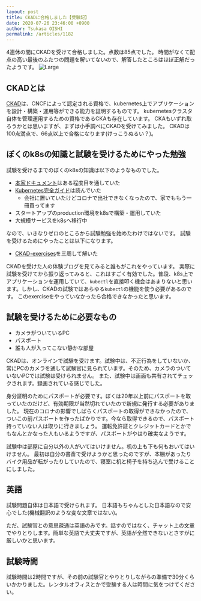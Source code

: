 ```yaml
---
layout: post
title: CKADに合格しました【受験記】
date: 2020-07-26 23:46:00 +0900
author: Tsukasa OISHI
permalink: /articles/1182
---
```


4連休の間にCKADを受けて合格しました。点数は85点でした。
時間がなくて配点の高い最後のふたつの問題を解いてないので、解答したところはほぼ正解だったようです。
![Large](https://s3-ap-northeast-1.amazonaws.com/kaeruspoon/images/378/large.png?1595774810)

## CKADとは
[CKAD](https://training.linuxfoundation.org/ja/certified-kubernetes-application-developer-ckad-jp/)は、CNCFによって認定される資格で、kubernetes上でアプリケーションを設計・構築・運用等ができる能力を証明するものです。
kubernetesクラスタ自体を管理運用するための資格であるCKAも存在しています。
CKAもいずれ取ろうかとは思いますが、まずは小手調べにCKADを受けてみました。
CKADは100点満点で、66点以上で合格になります(けっこうぬるい？)。

## ぼくのk8sの知識と試験を受けるためにやった勉強
試験を受けるまでのぼくのk8sの知識は以下のようなものでした。

* [本家ドキュメント](https://kubernetes.io/docs/home/)はある程度目を通していた
* [Kubernetes完全ガイド](https://www.amazon.co.jp/dp/B07HFS7TDT/)は読んでいた
  * 会社に置いていたけどコロナで出社できなくなったので、家でももう一冊買ってます
* スタートアップのproduction環境をk8sで構築・運用していた
* 大規模サービスをk8sへ移行中

なので、いきなりゼロのところから試験勉強を始めたわけではないです。
試験を受けるためにやったことは以下になります。

* [CKAD-exercises](https://github.com/dgkanatsios/CKAD-exercises)を三周して解いた

CKADを受けた人の体験ブログを見てみると誰もがこれをやっています。
実際に試験を受けてから振り返ってみると、これはすごく有効でした。普段、k8s上でアプリケーションを運用していて、`kubectl`を直接叩く機会はあまりないと思います。しかし、CKADの試験ではあらゆる`kubectl`の機能を使う必要があるのです。
このexerciseをやっていなかったら合格できなかったと思います。

## 試験を受けるために必要なもの

* カメラがついているPC
* パスポート
* 誰も人が入ってこない静かな部屋

CKADは、オンラインで試験を受けます。試験中は、不正行為をしていないか、常にPCのカメラを通して試験官に見られています。そのため、カメラのついていないPCでは試験は受けられません。
また、試験中は画面も共有されてチェックされます。録画されている感じでした。

身分証明のためにパスポートが必要です。ぼくは20年以上前にパスポートを取っていたのだけど、有効期限が当然切れていたので新規に発行する必要がありました。
現在のコロナの影響でしばらくパスポートの取得ができなかったので、ついこの前パスポートを作ったばかりです。今なら取得できるので、パスポート持っていない人は取りに行きましょう。
運転免許証とクレジットカードとかでもなんとかなった人もいるようですが、パスポートがやはり確実なようです。

試験中は部屋に自分以外の人がいてはいけません。机の上も下も何もおいてはいけません。
最初は自分の書斎で受けようかと思ったのですが、本棚があったりバイク用品が転がったりしていたので、寝室に机と椅子を持ち込んで受けることにしました。

## 英語
試験問題自体は日本語で受けられます。
日本語もちゃんとした日本語なので安心でした(機械翻訳のような変な文章ではない)。

ただ、試験官との意思疎通は英語のみです。話すのではなく、チャット上の文章でやりとりします。簡単な英語で大丈夫ですが、英語が全然できないとさすがに厳しいかと思います。

## 試験時間
試験時間は2時間ですが、その前の試験官とやりとりしながらの準備で30分くらいかかりました。レンタルオフィスとかで受験する人は時間に気をつけてください。
